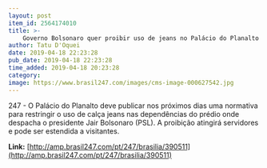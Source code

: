 ```yaml
---
layout: post
item_id: 2564174010
title: >-
    Governo Bolsonaro quer proibir uso de jeans no Palácio do Planalto
author: Tatu D'Oquei
date: 2019-04-18 22:23:28
pub_date: 2019-04-18 22:23:28
time_added: 2019-04-18 20:23:28
category: 
image: https://www.brasil247.com/images/cms-image-000627542.jpg
---
```


247 - O Palácio do Planalto deve publicar nos próximos dias uma normativa para restringir o uso de calça jeans nas dependências do prédio onde despacha o presidente Jair Bolsonaro (PSL). A proibição atingirá servidores e pode ser estendida a visitantes.

**Link:** [http://amp.brasil247.com/pt/247/brasilia/390511](http://amp.brasil247.com/pt/247/brasilia/390511)

